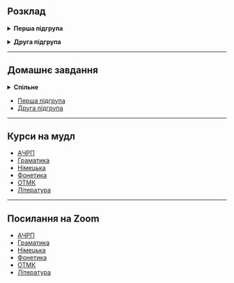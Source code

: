 <h2>Розклад</h2>

<details style="margin-bottom: 1em;">
    <summary><strong>Перша підгрупа</strong></summary>
    <img src="subgroup1/1schedule.jpg" alt="Розклад першої підгрупи">
</details>

<details style="margin-bottom: 1em;">
    <summary><strong>Друга підгрупа</strong></summary>
    <img src="subgroup2/2schedule.jpg" alt="Розклад другої підгрупи">
</details>

---

<h2>Домашнє завдання</h2>

<details style="margin-bottom: 1em;">
    <summary><strong>Спільне</strong></summary>
    <strong>ОТМК</strong> <br>

    Зробити розбір діалогу з англійської літератури (якщо ще не здано)

    Пройти курс на <a href="http://krnu.org/mod/assign/view.php?id=21314">прометеус</a> <br>

---

    <br> <strong>Література</strong> <br>
    Виконати завдання в телеграмі в группі з куратором

</details>

  <ul>
    <li><a href="subgroup1">Перша підгрупа</a></li>
    <li><a href="subgroup2">Друга підгрупа</a></li>
  </ul>

---

<h2>Курси на мудл</h2>

<ul>
  <li><a href="http://krnu.org/course/view.php?id=1573">АЧРП</a></li>
  <li><a href="http://krnu.org/course/view.php?id=885">Граматика</a></li>
  <li><a href="http://krnu.org/course/view.php?id=1788">Німецька</a></li>
  <li><a href="http://krnu.org/course/view.php?id=44">Фонетика</a></li>
  <li><a href="http://krnu.org/course/view.php?id=796">ОТМК</a></li>
  <li><a href="http://krnu.org/course/view.php?id=1571">Література</a></li>
</ul>

---

<h2>Посилання на Zoom</h2>

<ul>
  <li><a href="http://krnu.org/mod/url/view.php?id=29123">АЧРП</a></li>
  <li><a href="http://krnu.org/mod/url/view.php?id=29200">Граматика</a></li>
  <li><a href="http://krnu.org/mod/url/view.php?id=29221">Німецька</a></li>
  <li><a href="http://krnu.org/mod/url/view.php?id=45463">Фонетика</a></li>
  <li><a href="http://krnu.org/mod/url/view.php?id=29313">ОТМК</a></li>
  <li><a href="http://krnu.org/mod/url/view.php?id=24220">Література</a></li>
</ul>
